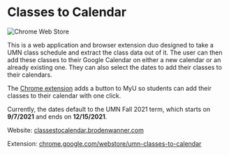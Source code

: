 # Classes to Calendar

![Chrome Web Store](https://img.shields.io/chrome-web-store/v/hgdfmecgpajmoeionaieooohpbkibaen)

This is a web application and browser extension duo designed to take a UMN class schedule
and extract the class data out of it. The user can then add these classes to
their Google Calendar on either a new calendar or
an already existing one. They can also select the dates to add their classes to
their calendars.

The [Chrome extension](https://chrome.google.com/webstore/detail/umn-classes-to-calendar/hgdfmecgpajmoeionaieooohpbkibaen)
adds a button to MyU so students can add their classes to their calendar with one click.

Currently, the dates default to the UMN Fall 2021 term, which
starts on **9/7/2021** and ends on **12/15/2021**.

Website: <a href="https://classestocalendar.brodenwanner.com" target="blank">classestocalendar.brodenwanner.com</a>

Extension: <a href="https://chrome.google.com/webstore/detail/umn-classes-to-calendar/hgdfmecgpajmoeionaieooohpbkibaen" target="blank">chrome.google.com/webstore/umn-classes-to-calendar</a>
